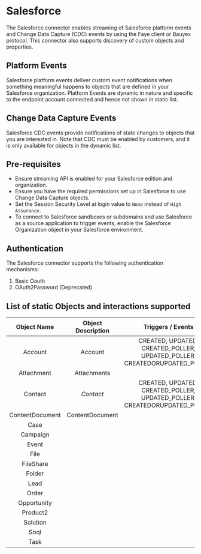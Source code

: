 # Salesforce

The Salesforce connector enables streaming of Salesforce platform events and Change Data Capture (CDC) events by using the Faye client or Bauyex protocol. This connector also supports discovery of custom objects and properties.

## Platform Events

Salesforce platform events deliver custom event notifications when something meaningful happens to objects that are defined in your Salesforce organization. Platform Events are dynamic in nature and specific to the endpoint account connected and hence not shown in static list.

## Change Data Capture Events

Salesforce CDC events provide notifications of state changes to objects that you are interested in. Note that CDC must be enabled by customers, and it is only available for objects in the dynamic list.

## Pre-requisites

- Ensure streaming API is enabled for your Salesforce edition and organization.
- Ensure you have the required permissions set up in Salesforce to use Change Data Capture objects.
- Set the Session Security Level at login value to `None` instead of `High Assurance`.
- To connect to Salesforce sandboxes or subdomains and use Salesforce as a source application to trigger events, enable the Salesforce Organization object in your Salesforce environment.

## Authentication

The Salesforce connector supports the following authentication mechanisms:

1. Basic Oauth
2. OAuth2Password (Deprecated)

## List of static Objects and interactions supported

| **Object Name** | **Object Description** |                           **Triggers / Events**                           |
| :-------------: | :--------------------: | :-----------------------------------------------------------------------: |
|     Account     |        Account         | CREATED, UPDATED, CREATED_POLLER, UPDATED_POLLER, CREATEDORUPDATED_POLLER |
|   Attachment    |      Attachments       |                                                                           |
|     Contact     |       _Contact_        | CREATED, UPDATED, CREATED_POLLER, UPDATED_POLLER, CREATEDORUPDATED_POLLER |
| ContentDocument |    ContentDocument     |                                                                           |
|      Case       |                        |                                                                           |
|   Campaign   |                        |                                                                           |
|      Event       |                        |                                                                           |
|    File     |                        |                                                                           |
|      FileShare      |                        |                                                                           |
|     Folder      |                        |                                                                           |
|    Lead     |                        |                                                                           |
|    Order     |                        |                                                                           |
|      Opportunity      |                        |                                                                           |
|      Product2       |                        |                                                                           |
|    Solution    |                        |                                                                           |
|      Soql       |                        |                                                                           |
|      Task       |                        |              